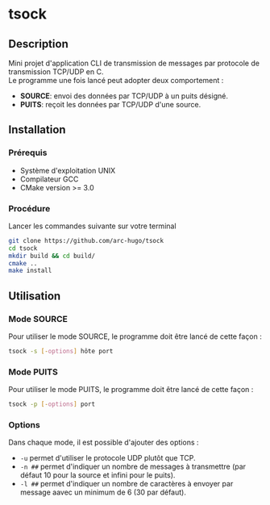 # tsock
## Description
Mini projet d'application CLI de transmission de messages par protocole de transmission TCP/UDP en C.  
Le programme une fois lancé peut adopter deux comportement :
- **SOURCE**: envoi des données par TCP/UDP à un puits désigné.
- **PUITS**: reçoit les données par TCP/UDP d'une source.

## Installation
### Prérequis
- Système d'exploitation UNIX
- Compilateur GCC
- CMake version >= 3.0

### Procédure
Lancer les commandes suivante sur votre terminal  
```bash
git clone https://github.com/arc-hugo/tsock
cd tsock
mkdir build && cd build/
cmake ..
make install
```

## Utilisation
### Mode SOURCE
Pour utiliser le mode SOURCE, le programme doit être lancé de cette façon :
````bash
tsock -s [-options] hôte port
````
### Mode PUITS
Pour utiliser le mode PUITS, le programme doit être lancé de cette façon :
````bash
tsock -p [-options] port
````

### Options
Dans chaque mode, il est possible d'ajouter des options :
- `-u` permet d'utiliser le protocole UDP plutôt que TCP.
- `-n ##` permet d'indiquer un nombre de messages à transmettre (par défaut 10 pour la source et infini pour le puits).
- `-l ##` permet d'indiquer un nombre de caractères à envoyer par message aavec un minimum de 6 (30 par défaut).
